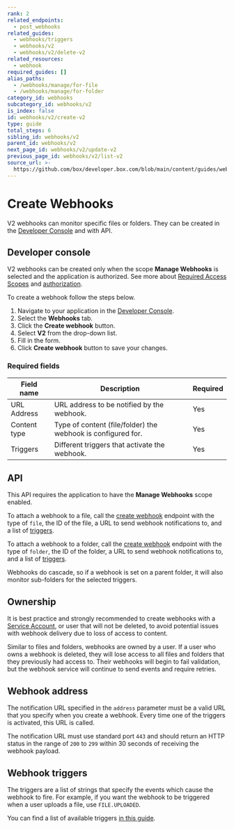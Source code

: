 ```yaml
---
rank: 2
related_endpoints:
  - post_webhooks
related_guides:
  - webhooks/triggers
  - webhooks/v2
  - webhooks/v2/delete-v2
related_resources:
  - webhook
required_guides: []
alias_paths:
  - /webhooks/manage/for-file
  - /webhooks/manage/for-folder
category_id: webhooks
subcategory_id: webhooks/v2
is_index: false
id: webhooks/v2/create-v2
type: guide
total_steps: 6
sibling_id: webhooks/v2
parent_id: webhooks/v2
next_page_id: webhooks/v2/update-v2
previous_page_id: webhooks/v2/list-v2
source_url: >-
  https://github.com/box/developer.box.com/blob/main/content/guides/webhooks/v2/create-v2.md
---
```

# Create Webhooks

V2 webhooks can monitor specific files or folders. They can be
created in the [Developer Console][console] and with API.

## Developer console

<Message type='warning'>

V2 webhooks can be created only when the scope **Manage Webhooks**
is selected and the application is authorized. See more about
[Required Access Scopes][1] and [authorization][2].

</Message>

To create a webhook follow the steps below.

1. Navigate to your application in the [Developer Console][console].
2. Select the **Webhooks** tab.
3. Click the **Create webhook** button.
4. Select **V2** from the drop-down list.
5. Fill in the form.
6. Click **Create webhook** button to save your changes.

### Required fields

| Field name | Description | Required |
| --- | --- | --- |
| URL Address | URL address to be notified by the webhook. | Yes |
| Content type | Type of content (file/folder) the webhook is configured for. | Yes |
| Triggers | Different triggers that activate the webhook. | Yes |

## API

<Message type='warning'>

This API requires the application to have the **Manage Webhooks** scope enabled.

</Message>

To attach a webhook to a file, call the [create webhook][3] endpoint with the
type of `file`, the ID of the file, a URL to send webhook notifications to, and
a list of [triggers][4].

<Samples id='post_webhooks' >

</Samples>

To attach a webhook to a folder, call the [create webhook][3] endpoint with the
type of `folder`, the ID of the folder, a URL to send webhook notifications to,
and a list of [triggers][4].

<Samples id='post_webhooks' variant='for_folder' >

</Samples>

<Message type='notice'>

Webhooks do cascade, so if a webhook is set on a parent folder,
it will also monitor sub-folders for the selected triggers.

</Message>

## Ownership

It is best practice and strongly recommended to create webhooks with a
[Service Account][sa], or user that will not be deleted, to avoid potential
issues with webhook delivery due to loss of access to content.

Similar to files and folders, webhooks are owned by a user. If a user who owns a
webhook is deleted, they will lose access to all files and folders that they
previously had access to. Their webhooks will begin to fail validation, but the
webhook service will continue to send events and require retries.

## Webhook address

The notification URL specified in the `address` parameter must be a valid URL
that you specify when you create a webhook. Every time one of the triggers is
activated, this URL is called.

The notification URL must use standard port `443` and should return
an HTTP status in the range of `200` to `299` within 30 seconds of receiving
the webhook payload.

## Webhook triggers

The triggers are a list of strings that specify the events which cause the
webhook to fire. For example, if you want the webhook to be triggered
when a user uploads a file, use `FILE.UPLOADED`.

You can find a list of available triggers [in this guide][4].

[1]: g://applications
[2]: g://authorization
[3]: e://post_webhooks
[4]: g://webhooks/triggers
[sa]:page://platform/user-types/#service-account
[console]: https://app.box.com/developers/console